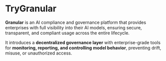 # TryGranular

**Granular** is an AI compliance and governance platform that provides enterprises with full visibility into their AI models, ensuring secure, transparent, and compliant usage across the entire lifecycle.  

It introduces a **decentralized governance layer** with enterprise-grade tools for **monitoring, reporting, and controlling model behavior**, preventing drift, misuse, or unauthorized access.
